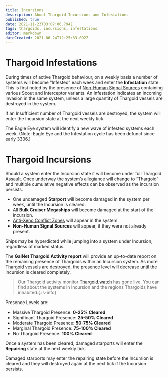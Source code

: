 ```yaml
---
title: Incursions
description: About Thargoid Incursions and Infestations
published: true
date: 2021-11-23T03:07:06.794Z
tags: thargoids, incursions, infestations
editor: markdown
dateCreated: 2021-06-24T12:25:33.092Z
---
```


# Thargoid Infestations
During times of active Thargoid behaviour, on a weekly basis a number of systems will become “Infested” each week and enter the **Infestation** state. This is first noted by the presence of [Non-Human Signal Sources](/en/nhss) containing various Scout and Interceptor variants. An Infestation indicates an incoming invasion in the same system, unless a large quantity of Thargoid vessels are destroyed in the system.

If an Insufficient number of Thargoid vessels are destroyed, the system will enter the Incursion state at the next weekly tick.

The Eagle Eye system will identify a new wave of infested systems each week. (Note: Eagle Eye and the Infestation cycle has been defunct since early 3306.)

# Thargoid Incursions
Should a system enter the Incursion state it will become under full Thargoid Assault. Once underway the system’s allegiance will change to “Thargoid” and multiple cumulative negative effects can be observed as the incursion persists.

- One undamaged **Starport** will become damaged in the system per week, until the Incursion is cleared.
- All **Bulk Cruiser Megaships** will become damaged at the start of the incursion.
- [Anti-Xeno Conflict Zones](/en/conflict-zones) will appear in the system.
- **Non-Human Signal Sources** will appear, if they were not already present.

Ships may be hyperdicted while jumping into a system under Incursion, regardless of marked status.

The **GalNet Thargoid Activity report** will provide an up-to-date report on the remaining presence of Thargoids within an Incursion system. As more Thargoid vessels are destroyed, the presence level will decrease until the incursion is cleared completely.

> Our Thargoid activity monitor [Thargoid.watch](https://www.thargoid.watch/) has gone live. You can find about the systems in Incursion and the regions Thargoids have inhabited.{.is-info}


Presence Levels are:

- Massive Thargoid Presence: **0-25% Cleared**
- Significant Thargoid Presence: **25-50% Cleared**
- Moderate Thargoid Presence: **50-75% Cleared**
- Marginal Thargoid Presence: **75-100% Cleared**
- No Thargoid Presence: **100% Cleared**

Once a system has been cleared, damaged starports will enter the **Repairing** state at the next weekly tick.

Damaged starports may enter the repairing state before the Incursion is cleared and they will destroyed again at the next tick if the Incursion persists.